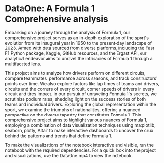 # DataOne: A Formula 1 Comprehensive analysis


Embarking on a journey through the analysis of Formula 1, our comprehensive project serves as an in-depth exploration of the sport's evolution from its inaugural year in 1950 to the present-day landscape of 2023. Armed with data sourced from diverse platforms, including the Fast F1 Python package, Kaggle, GitHub resources, and the Ergast API, our analytical endeavor aims to unravel the intricacies of Formula 1 through a multifaceted lens.

This project aims to analyze how drivers perform on different circuits, compare teammates' performance across seasons, and track constructors' points over time. We also explore factors like lap times of teams and drivers, circuits and the corners of every circuit, corner speeds of drivers in every circuit and tires impact. In our pursuit of unraveling Formula 1's secrets, we scrutinize podium rates, shedding light on the success stories of both teams and individual drivers. Exploring the global representation within the sport, we examine the triumphs of nationalities, offering a nuanced perspective on the diverse tapestry that constitutes Formula 1. This comprehensive project aims to highlight various nuances of Formula 1, employing a combination of data visualization techniques using matplotlib, seaborn, plotly, Altair to make interactive dashboards to uncover the crux behind the patterns and trends that define Formula 1.

To make the visualizations of the notebook interactive and visible, run the notebook with the required dependencies. For a quick look into the project and visualizations, use the DataOne.mp4 to view the notebook. 
